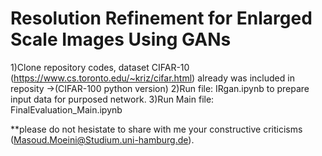# Resolution Refinement for Enlarged Scale Images Using GANs
 

1)Clone repository codes, dataset CIFAR-10 (https://www.cs.toronto.edu/~kriz/cifar.html) already was included in reposity
->(CIFAR-100 python version)
2)Run file: IRgan.ipynb  to prepare input data for purposed network.
3)Run Main file: FinalEvaluation_Main.ipynb

**please do not hesistate to share with me your constructive criticisms (Masoud.Moeini@Studium.uni-hamburg.de). 
